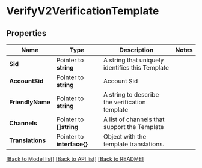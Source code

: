 # VerifyV2VerificationTemplate

## Properties

Name | Type | Description | Notes
------------ | ------------- | ------------- | -------------
**Sid** | Pointer to **string** | A string that uniquely identifies this Template |
**AccountSid** | Pointer to **string** | Account Sid |
**FriendlyName** | Pointer to **string** | A string to describe the verification template |
**Channels** | Pointer to **[]string** | A list of channels that support the Template |
**Translations** | Pointer to **interface{}** | Object with the template translations. |

[[Back to Model list]](../README.md#documentation-for-models) [[Back to API list]](../README.md#documentation-for-api-endpoints) [[Back to README]](../README.md)


